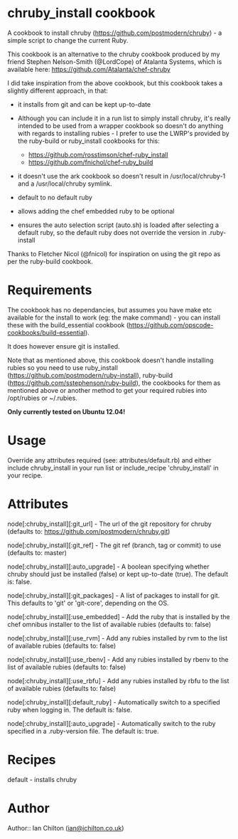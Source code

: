 # chruby_install cookbook

A cookbook to install chruby (https://github.com/postmodern/chruby) - a simple script to change the current Ruby.

This cookbook is an alternative to the chruby cookbook produced by my friend Stephen Nelson-Smith (@LordCope) of Atalanta Systems, which is available here: https://github.com/Atalanta/chef-chruby

I did take inspiration from the above cookbook, but this cookbook takes a slightly different approach, in that:

 - it installs from git and can be kept up-to-date

 - Although you can include it in a run list to simply install chruby, it's really intended to be used from a wrapper cookbook so doesn't do anything with regards to installing rubies - I prefer to use the LWRP's provided by the ruby-build or ruby_install cookbooks for this:
   - https://github.com/rosstimson/chef-ruby_install
   - https://github.com/fnichol/chef-ruby_build

 - it doesn't use the ark cookbook so doesn't result in /usr/local/chruby-1 and a /usr/local/chruby symlink.

 - default to no default ruby

 - allows adding the chef embedded ruby to be optional

 - ensures the auto selection script (auto.sh) is loaded after selecting a default ruby, so the default ruby does not override the version in .ruby-install


Thanks to Fletcher Nicol (@fnicol) for inspiration on using the git repo as per the ruby-build cookbook.


# Requirements

The cookbook has no dependancies, but assumes you have make etc available for the install to work (eg: the make command) - you can install these with the build_essential cookbook (https://github.com/opscode-cookbooks/build-essential).

It does however ensure git is installed.

Note that as mentioned above, this cookbook doesn't handle installing rubies so you need to use ruby_install (https://github.com/postmodern/ruby-install), ruby-build (https://github.com/sstephenson/ruby-build), the cookbooks for them as mentioned above or another method to get your required rubies into /opt/rubies or ~/.rubies.

**Only currently tested on Ubuntu 12.04!**


# Usage

Override any attributes required (see: attributes/default.rb) and either include chruby_install in your run list or include_recipe 'chruby_install' in your recipe.


# Attributes

node[:chruby_install][:git_url] - The url of the git repository for chruby (defaults to: https://github.com/postmodern/chruby.git)

node[:chruby_install][:git_ref] - The git ref (branch, tag or commit) to use (defaults to: master)

node[:chruby_install][:auto_upgrade] - A boolean specifying whether chruby should just be installed (false) or kept up-to-date (true). The default is: false.

node[:chruby_install][:git_packages] - A list of packages to install for git. This defaults to 'git' or 'git-core', depending on the OS.

node[:chruby_install][:use_embedded] - Add the ruby that is installed by the chef omnibus installer to the list of available rubies (defaults to: false)

node[:chruby_install][:use_rvm] - Add any rubies installed by rvm to the list of available rubies (defaults to: false)

node[:chruby_install][:use_rbenv] - Add any rubies installed by rbenv to the list of available rubies (defaults to: false)

node[:chruby_install][:use_rbfu] - Add any rubies installed by rbfu to the list of available rubies (defaults to: false)

node[:chruby_install][:default_ruby] - Automatically switch to a specified ruby when logging in. The default is: false.

node[:chruby_install][:auto_upgrade] - Automatically switch to the ruby specified in a .ruby-version file. The default is: true.


# Recipes

default - installs chruby


# Author

Author:: Ian Chilton (<ian@ichilton.co.uk>)


